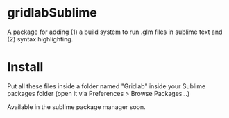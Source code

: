 gridlabSublime
===

A package for adding (1) a build system to run .glm files in sublime text and (2) syntax highlighting.

Install
===
Put all these files inside a folder named "Gridlab" inside your Sublime packages folder (open it via Preferences > Browse Packages...)

Available in the sublime package manager soon.